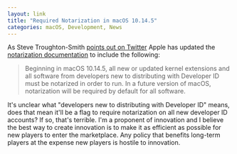 ```yaml
---
layout: link
title: "Required Notarization in macOS 10.14.5"
categories: macOS, Development, News
---
```


As Steve Troughton-Smith [points out on Twitter](https://twitter.com/stroughtonsmith/status/1115354467006910471) Apple has updated the [notarization documentation](https://developer.apple.com/documentation/security/notarizing_your_app_before_distribution?language=objc) to include the following:

> Beginning in macOS 10.14.5, all new or updated kernel extensions and all software from developers new to distributing with Developer ID must be notarized in order to run. In a future version of macOS, notarization will be required by default for all software.

It's unclear what "developers new to distributing with Developer ID" means, does that mean it'll be a flag to require notarization on all new developer ID accounts? If so, that's terrible. I'm a proponent of innovation and I believe the best way to create innovation is to make it as efficient as possible for new players to enter the marketplace. Any policy that benefits long-term players at the expense new players is hostile to innovation.
